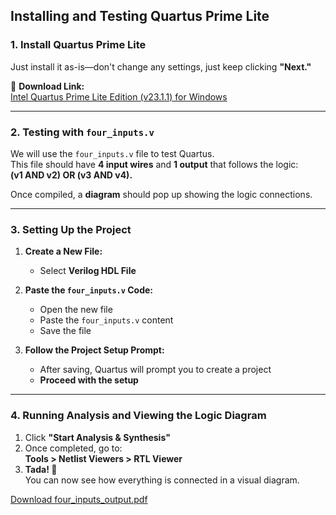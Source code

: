 ## Installing and Testing Quartus Prime Lite

### 1. Install Quartus Prime Lite
Just install it as-is—don't change any settings, just keep clicking **"Next."**  

🔗 **Download Link:**  
[Intel Quartus Prime Lite Edition (v23.1.1) for Windows](https://www.intel.com/content/www/us/en/software-kit/825278/intel-quartus-prime-lite-edition-design-software-version-23-1-1-for-windows.html)

---

### 2. Testing with `four_inputs.v`
We will use the `four_inputs.v` file to test Quartus.  
This file should have **4 input wires** and **1 output** that follows the logic:  
**(v1 AND v2) OR (v3 AND v4).**  

Once compiled, a **diagram** should pop up showing the logic connections.

---

### 3. Setting Up the Project
1. **Create a New File:**  
   - Select **Verilog HDL File**  

2. **Paste the `four_inputs.v` Code:**  
   - Open the new file  
   - Paste the `four_inputs.v` content  
   - Save the file  

3. **Follow the Project Setup Prompt:**  
   - After saving, Quartus will prompt you to create a project  
   - **Proceed with the setup**  

---

### 4. Running Analysis and Viewing the Logic Diagram
1. Click **"Start Analysis & Synthesis"**  
2. Once completed, go to:  
   **Tools > Netlist Viewers > RTL Viewer**  
3. **Tada! 🎉**  
   You can now see how everything is connected in a visual diagram.

[Download four_inputs_output.pdf](../Examples/four_inputs_output.pdf)